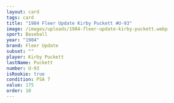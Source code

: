 ```yaml
---
layout: card
tags: card
title: "1984 Fleer Update Kirby Puckett #U-93"
image: /images/uploads/1984-fleer-update-kirby-puckett.webp
sport: Baseball
year: "1984"
brand: Fleer Update
subset: ""
player: Kirby Puckett
lastName: Puckett
number: U-93
isRookie: true
condition: PSA 7
value: 175
order: 10
---
```

